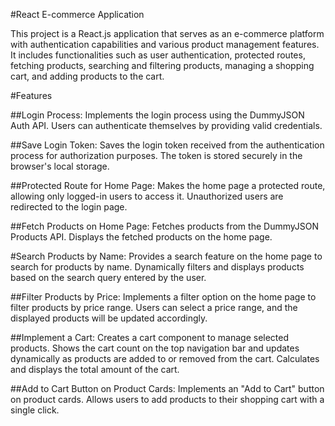 
#React E-commerce Application

This project is a React.js application that serves as an e-commerce platform with authentication capabilities and various product management features. It includes functionalities such as user authentication, protected routes, fetching products, searching and filtering products, managing a shopping cart, and adding products to the cart.

#Features

##Login Process:
Implements the login process using the DummyJSON Auth API.
Users can authenticate themselves by providing valid credentials.

##Save Login Token:
Saves the login token received from the authentication process for authorization purposes.
The token is stored securely in the browser's local storage.

##Protected Route for Home Page:
Makes the home page a protected route, allowing only logged-in users to access it.
Unauthorized users are redirected to the login page.

##Fetch Products on Home Page:
Fetches products from the DummyJSON Products API.
Displays the fetched products on the home page.

#Search Products by Name:
Provides a search feature on the home page to search for products by name.
Dynamically filters and displays products based on the search query entered by the user.

##Filter Products by Price:
Implements a filter option on the home page to filter products by price range.
Users can select a price range, and the displayed products will be updated accordingly.

##Implement a Cart:
Creates a cart component to manage selected products.
Shows the cart count on the top navigation bar and updates dynamically as products are added to or removed from the cart.
Calculates and displays the total amount of the cart.

##Add to Cart Button on Product Cards:
Implements an "Add to Cart" button on product cards.
Allows users to add products to their shopping cart with a single click.
